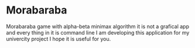 # Morabaraba
Morabaraba game with alpha-beta minimax algorithm
it is not a grafical app and every thing in  it is command line
I am developing this application for my univercity project I hope it is useful for you.
